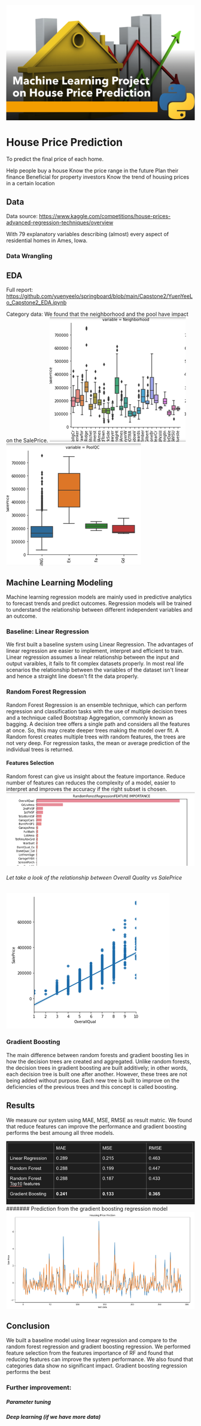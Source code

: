 
![](./image/ML_housePrice.png)
# House Price Prediction
To predict the final price of each home. 

Help people buy a house 
Know the price range in the future
Plan their finance 
Beneficial for property investors
Know the trend of housing prices in a certain location


### 
## Data
Data source: https://www.kaggle.com/competitions/house-prices-advanced-regression-techniques/overview

With 79 explanatory variables describing (almost) every aspect of residential homes in Ames, Iowa.



### Data Wrangling


## EDA

Full report: https://github.com/yuenyeelo/springboard/blob/main/Capstone2/YuenYeeLo_Capstone2_EDA.ipynb

Category data: We found that the neighborhood and the pool have impact on the SalePrice. 
![](./image/housePrice_neighborhood.png)
![](./image/housePrice_poolQc.png)


## Machine Learning Modeling
Machine learning regression models are mainly used in predictive analytics to forecast trends and predict outcomes. Regression models will be trained to understand the relationship between different independent variables and an outcome.

### Baseline: Linear Regression
We first built a baseline system using Linear Regression. The advantages of linear regression are easier to implement, interpret and efficient to train. Linear regression assumes a linear relationship between the input and output varaibles, it fails to fit complex datasets properly. In most real life scenarios the relationship between the variables of the dataset isn't linear and hence a straight line doesn't fit the data properly.

### Random Forest Regression
Random Forest Regression is an ensemble technique, which can perform regression and classification tasks with the use of multiple decision trees and a technique called Bootstrap Aggregation, commonly known as bagging. A decision tree offers a single path and considers all the features at once. So, this may create deeper trees making the model over fit. A Random forest creates multiple trees with random features, the trees are not very deep. For regression tasks, the mean or average prediction of the individual trees is returned. 


#### Features Selection
Random forest can give us insight about the feature importance. Reduce number of features can reduces the complexity of a model, easier to interpret and improves the accuracy if the right subset is chosen.  
![](./image/housePrice_featureSelection.png)
###### Let take a look of the relationship between Overall Quality vs SalePrice
![](./image/housePrice_vs_OverallQual.png)
### Gradient Boosting
The main difference between random forests and gradient boosting lies in how the decision trees are created and aggregated. Unlike random forests, the decision trees in gradient boosting are built additively; in other words, each decision tree is built one after another.
However, these trees are not being added without purpose. Each new tree is built to improve on the deficiencies of the previous trees and this concept is called boosting.

## Results
We measure our system using MAE, MSE, RMSE as result matric. We found that reduce features can improve the performance and 
gradient boosting performs the best amoung all three models.

![](./image/housePrice_resultMatric.png)
#######
Prediction from the gradient boosting regression model
![](./image/housePrice_prediction_output.png)
## Conclusion
We built a baseline model using linear regression and compare to the random forest regression and gradient boosting regression. 
We performed feature selection from the features importance of RF and found that reducing features can improve the system performance. We also found that 
categories data show no significant impact. Gradient boosting regression performs the best
### Further improvement: 
##### Parameter tuning
##### Deep learning (if we have more data)

